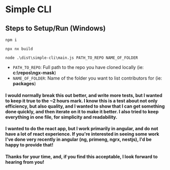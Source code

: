# Simple CLI

## Steps to Setup/Run (Windows)

`npm i`

`npx nx build`

`node .\dist\simple-cli\main.js PATH_TO_REPO NAME_OF_FOLDER`

- `PATH_TO_REPO`: Full path to the repo you have cloned locally (ie: **c:\repos\ngx-mask**)
- `NAME_OF_FOLDER`: Name of the folder you want to list contributors for (ie: **packages**)

#### I would normally break this out better, and write more tests, but I wanted to keep it true to the ~2 hours mark. I know this is a test about not only efficiency, but also quality, and I wanted to show that I can get something done quickly, and then iterate on it to make it better. I also tried to keep everything in one file, for simplicity and readability.

#### I wanted to do the react app, but I work primarily in angular, and do not have a lot of react experience. If you're interested in seeing some work I've done very recently in angular (ng, primeng, ngrx, nestjs), I'd be happy to provide that!

#### Thanks for your time, and, if you find this acceptable, I look forward to hearing from you!

